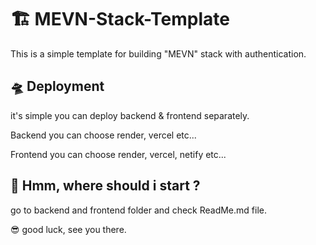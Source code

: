 # 🏗️ MEVN-Stack-Template

This is a simple template for building "MEVN" stack with authentication.

## 🛸 Deployment

it's simple you can deploy backend & frontend separately.

Backend you can choose render, vercel etc...

Frontend you can choose render, vercel, netify etc...

## 🤔 Hmm, where should i start ?

go to backend and frontend folder and check ReadMe.md file.

😎 good luck, see you there.
